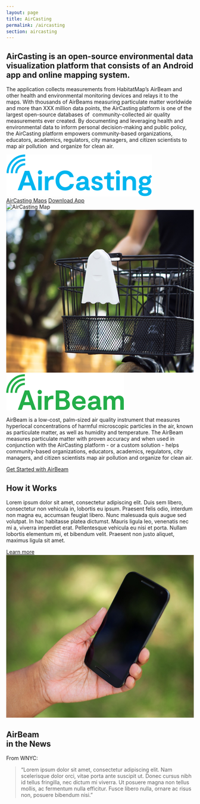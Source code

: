 ```yaml
---
layout: page
title: AirCasting
permalink: /aircasting
section: aircasting
---
```


<section>
  <div class="panel panel--leading-text">
    <h1 class="heading heading--large u--gray-text">
      AirCasting is an open-source environmental data visualization platform that consists of an Android app and online mapping system.
    </h1>
  </div>

  <div class="panel">
    <div class="split--60 split--padding-right split--order-secondary">
      <p class="p--body">
        The application collects measurements from HabitatMap’s AirBeam and other health and environmental monitoring devices and relays it to the maps. With thousands of AirBeams measuring particulate matter worldwide and more than XXX million data points, the AirCasting platform is one of the largest open-source databases of  community-collected air quality measurements ever created. By documenting and leveraging health and environmental data to inform personal decision-making and public policy, the AirCasting platform empowers community-based organizations, educators, academics, regulators, city managers, and citizen scientists to map air pollution  and organize for clean air.
      </p>
    </div>
    <div class="split--40 split--padding-left">
      <img class="logo logo--body" alt="AirCasting" src="assets/img/svg/AirCasting-Logo-Body.svg" />
    </div>
    <div>
      <a href="#" class="button button--ac ac-intro__button">AirCasting Maps</a>
      <a href="#" class="button button--ac ac-intro__button">Download App</a>
    </div>
  </div>

  <div class="panel u--bg-half-teal-very-light">
    <div>
      <img src="assets/img/habitatmap-aircasting-map-placeholder.png" alt="AirCasting Map" />
    </div>
  </div>
</section>

<section class="u--bg-teal-very-light arc-background arc-background--left-white arc-background--left-center">
  <div class="panel">
    <div class="split--50 split--padding-right">
      <img class="img img--alternate-medium" src="assets/img/about-aircasting-01.jpg" alt="Airbeam device on bicycle" />
    </div>
    <div class="split--50 split--padding-left">
      <img class="logo logo--body" alt="Airbeam" src="assets/img/svg/AirBeam-Logo-Body.svg" />
      <p class="p--body">
        AirBeam is a low-cost, palm-sized air quality instrument that measures hyperlocal concentrations of harmful microscopic particles in the air, known as particulate matter, as well as humidity and temperature. The AirBeam measures particulate matter with proven accuracy and when used in conjunction with the AirCasting platform - or a custom solution - helps community-based organizations, educators, academics, regulators, city managers, and citizen scientists map air pollution and organize for&nbsp;clean&nbsp;air.
      </p>
      <a href="#" class="badge-link badge-link--hm">
        <span class="u--vertically-centered">Get Started with AirBeam</span>
      </a>
    </div>
  </div>

  <div class="panel">
    <div class="split--50 split--padding-right">
      <h2 class="heading heading--medium u--gray-text">How it Works</h2>
      <p class="p--body">
        Lorem ipsum dolor sit amet, consectetur adipiscing elit. Duis sem libero, consectetur non vehicula in, lobortis eu ipsum. Praesent felis odio, interdum non magna eu, accumsan feugiat libero. Nunc malesuada quis augue sed volutpat. In hac habitasse platea dictumst. Mauris ligula leo, venenatis nec mi a, viverra imperdiet erat. Pellentesque vehicula eu nisi et porta. Nullam lobortis elementum mi, et bibendum velit. Praesent non justo aliquet, maximus ligula sit amet.
      </p>
      <a href="/airbeam/how-it-works" class="button">Learn more</a>
    </div>
    <div class="split--50 split--padding-left u--align-right">
      <img class="img img--alternate-medium" src="assets/img/about-aircasting-02.jpg" alt="AirCasting App on Mobile" />
    </div>
  </div>
</section>

<section class="panel panel--quote u--bg-blue-very-dark arc-background arc-background--left-opacity-15 arc-background--left-quote">
  <div class="split--40">
    <h2 class="heading heading--medium">
      AirBeam
      <br />
      in the News
    </h2>
  </div>
  <div class="split--60 quote">
    <p class="heading u--capitalized quote__heading">From WNYC:</p>
    <blockquote class="quote__body">
      “Lorem ipsum dolor sit amet, consectetur adipiscing elit. Nam scelerisque dolor orci, vitae porta ante suscipit ut. Donec cursus nibh id tellus fringilla, nec dictum mi viverra. Ut posuere magna non tellus mollis, ac fermentum nulla efficitur. Fusce libero nulla, ornare ac risus non, posuere bibendum nisi.”
    </blockquote>
  </div>
</section>
